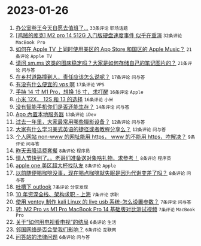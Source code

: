 # 2023-01-26

1. [办公室卷王今天自愿去值班了…](https://www.v2ex.com/t/910675) `33条评论` `职场话题`
1. [[鸡贼的库克] M2 pro 14 512G 入门版硬盘速度事件 似乎在重演](https://www.v2ex.com/t/910672) `32条评论` `MacBook Pro`
1. [如何在 Apple TV 上同时使用美区的 App Store 和国区的 Apple Music？](https://www.v2ex.com/t/910667) `21条评论` `Apple TV`
1. [请问 sm.ms 这类的图床稳定吗？大家是如何存储自己的笔记图片的？](https://www.v2ex.com/t/910689) `21条评论` `问与答`
1. [在乡村道路撞到人，责任应该怎么说呢？](https://www.v2ex.com/t/910708) `17条评论` `问与答`
1. [有没有什么便宜的 vps 啊](https://www.v2ex.com/t/910697) `17条评论` `VPS`
1. [手持 14 寸 M1 Pro，想换 16 寸，求打醒](https://www.v2ex.com/t/910693) `16条评论` `Apple`
1. [小米 12X， 12S 和 13 的选择](https://www.v2ex.com/t/910685) `16条评论` `小米`
1. [没有智能手机你们是否还能生存？](https://www.v2ex.com/t/910690) `14条评论` `问与答`
1. [App 內置本地服务器](https://www.v2ex.com/t/910706) `13条评论` `iDev`
1. [过去一年里，大家最常用哪些摄影设备？](https://www.v2ex.com/t/910684) `12条评论` `问与答`
1. [大家有什么学习美式英语的捷径或者教程分享么？](https://www.v2ex.com/t/910665) `12条评论` `问与答`
1. [个人网站 non-www 的网址能用 https， www 的不能用 https，咋解决？](https://www.v2ex.com/t/910664) `9条评论` `问与答`
1. [昨天去降话费套餐](https://www.v2ex.com/t/910710) `8条评论` `程序员`
1. [情人节快到了。。老哥们准备送对象啥礼物，求参考！](https://www.v2ex.com/t/910702) `8条评论` `程序员`
1. [apple one 美区超大杯找队友](https://www.v2ex.com/t/910687) `8条评论` `Apple`
1. [以前随便喝咖啡没事，现在喝点咖啡就失眠是因为代谢变差了吗？](https://www.v2ex.com/t/910669) `8条评论` `问与答`
1. [吐槽下 outlook](https://www.v2ex.com/t/910699) `7条评论` `分享发现`
1. [10 年资深全栈、架构求职 - 上海](https://www.v2ex.com/t/910695) `7条评论` `求职`
1. [使用 ventoy 制作 kali Linux 的 live usb 系统-怎么设置参数？](https://www.v2ex.com/t/910676) `7条评论` `问与答`
1. [转: M2 Pro vs M1 Pro MacBook Pro 14 基础版对比测试视频](https://www.v2ex.com/t/910668) `7条评论` `MacBook Pro`
1. [关于“如何用电视看电视”的结局](https://www.v2ex.com/t/910719) `6条评论` `生活`
1. [邻国网络是否会受我们影响？](https://www.v2ex.com/t/910677) `6条评论` `互联网`
1. [问答站的法律问题](https://www.v2ex.com/t/910674) `6条评论` `问与答`

